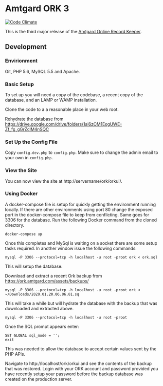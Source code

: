 # Amtgard ORK 3

[![Code Climate](https://codeclimate.com/github/amtgard/ORK3/badges/gpa.svg)](https://codeclimate.com/github/amtgard/ORK3)

This is the third major release of the [Amtgard Online Record Keeper](http://amtwiki.net/amtwiki/index.php/ORK).

## Development

### Envirionment

Git, PHP 5.6, MySQL 5.5 and Apache.

### Basic Setup

To set up you will need a copy of the codebase, a recent copy of the database, and an LAMP or WAMP installation.

Clone the code to a a reasonable place in your web root.

Rehydrate the database from https://drive.google.com/drive/folders/1ai6zOM1EogUWE-Zf_fg_gGrZclM4nSQC

### Set Up the Config File

Copy `config.dev.php` to `config.php`. Make sure to change the admin email to your own in `config.php`.

### View the Site

You can now view the site at http://servername/ork/orkui/.

### Using Docker
A docker-compose file is setup for quickly getting the environment running locally. If there are other environments using port 80 change the exposed port in the docker-compose file to keep from conflicting. Same goes for 3306 for the database. Run the following Docker command from the cloned directory.
```
docker-compose up
```
Once this completes and MySql is waiting on a socket there are some setup tasks required. In another window issue the following commands:
```
mysql -P 3306 --protocol=tcp -h localhost -u root -proot ork < ork.sql
```
This will setup the database.

Download and extract a recent Ork backup from https://ork.amtgard.com/assets/backups/

```
mysql -P 3306 --protocol=tcp -h localhost -u root -proot ork < ~/Downloads/2020.01.20.06.06.01.sq
```
This will take a while but will hydrate the database with the backup that was downloaded and extracted above.
```
mysql -P 3306 --protocol=tcp -h localhost -u root -proot 
```
Once the SQL prompt appears enter:
```
SET GLOBAL sql_mode = '';
exit
```
This was needed to allow the database to accept certain values sent by the PHP APIs.

Navigate to http://localhost/ork/orkui and see the contents of the backup that was restored.  Login with your ORK account and password provided you have recently setup your password before the backup database was created on the production server.
